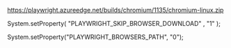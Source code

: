 https://playwright.azureedge.net/builds/chromium/1135/chromium-linux.zip


System.setProperty(
"PLAYWRIGHT_SKIP_BROWSER_DOWNLOAD"
,
"1"
);

System.setProperty("PLAYWRIGHT_BROWSERS_PATH", "0");
